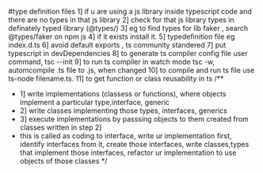 #type definition files
1] if u are using a js library inside typescript code and there are no types in that js library
2] check for that js library types in definately typed library (@types/)
3] eg to find types for lib faker , search @types/faker on npm js
4] if it exists install it.
5] typedefinition file eg index.d.ts
6] avoid default exports , ts community standered
7] put typescript in devDependencies
8] to generate ts compiler config file user command, tsc --init
9] to run ts compiler in watch mode tsc -w, automcompile .ts file to .js, when changed
10] to compile and run ts file use ts-node filename.ts.
11] to get function or class reusability in ts
/** 
 * 1] write implementations (classess or functions), where objects implement a particular type,interface, generic
 * 2] write classes implementing those types, interfaces, generics
 * 3] execute implementations by passsing objects to them created from classes written in step 2]
 * this is called as coding to interface, write ur implementation first, identify interfaces from it,
   create those interfaces, write classes,types that implement those interfaces, refactor ur implementation to use objects of those classes
*/

